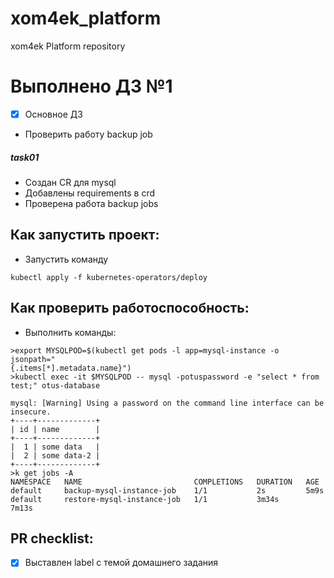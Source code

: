 # xom4ek_platform
xom4ek Platform repository

# Выполнено ДЗ №1

 - [x] Основное ДЗ

- Проверить работу backup job
##### task01
- Создан CR для mysql
- Добавлены requirements в crd
- Проверена работа backup jobs

## Как запустить проект:
 - Запустить команду
 ```shell
 kubectl apply -f kubernetes-operators/deploy
 ```

## Как проверить работоспособность:

 - Выполнить команды:
  ```shell
  >export MYSQLPOD=$(kubectl get pods -l app=mysql-instance -o jsonpath="
  {.items[*].metadata.name}")
  >kubectl exec -it $MYSQLPOD -- mysql -potuspassword -e "select * from test;" otus-database

  mysql: [Warning] Using a password on the command line interface can be insecure.
  +----+-------------+
  | id | name        |
  +----+-------------+
  |  1 | some data   |
  |  2 | some data-2 |
  +----+-------------+
  >k get jobs -A
  NAMESPACE   NAME                         COMPLETIONS   DURATION   AGE
  default     backup-mysql-instance-job    1/1           2s         5m9s
  default     restore-mysql-instance-job   1/1           3m34s      7m13s
  ```

## PR checklist:
 - [x] Выставлен label с темой домашнего задания

